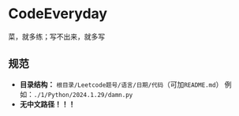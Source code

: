 # CodeEveryday
菜，就多练；写不出来，就多写

## 规范

* **目录结构：** `根目录/Leetcode题号/语言/日期/代码`（可加`README.md`） 例如：`./1/Python/2024.1.29/damn.py`
* **无中文路径！！！**
